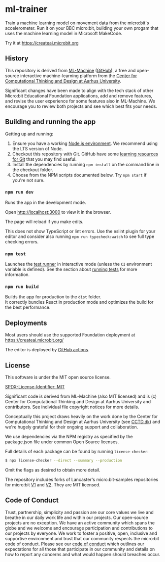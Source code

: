 # ml-trainer

Train a machine learning model on movement data from the micro:bit's
accelerometer. Run it on your BBC micro:bit, building your own progam that uses
the machine learning model in Microsoft MakeCode.

Try it at https://createai.microbit.org

## History

This repository is derived from [ML-Machine](https://ml-machine.org)
([GitHub](https://github.com/microbit-foundation/cctd-ml-machine.)), a free and
open-source interactive machine-learning platform from the [Center for
Computational Thinking and Design at Aarhus University](https://cctd.au.dk/).

Significant changes have been made to align with the tech stack of other
Micro:bit Educational Foundation applications, add and remove features, and
revise the user experience for some features also in ML-Machine. We encourage
you to review both projects and see which best fits your needs.

## Building and running the app

Getting up and running:

1. Ensure you have a working [Node.js environment](https://nodejs.org/en/download/). We recommend using the LTS version of Node.
2. Checkout this repository with Git. GitHub have some [learning resources for Git](https://docs.github.com/en/get-started/quickstart/git-and-github-learning-resources) that you may find useful.
3. Install the dependencies by running `npm install` on the command line in the checkout folder.
4. Choose from the NPM scripts documented below. Try `npm start` if you're not sure.

### `npm run dev`

Runs the app in the development mode.

Open [http://localhost:3000](http://localhost:3000) to view it in the browser.

The page will reload if you make edits.

This does not show TypeScript or lint errors.
Use the eslint plugin for your editor and consider also running `npm run typecheck:watch` to see full type checking errors.

### `npm test`

Launches the [test runner](https://vitest.dev/) in interactive mode (unless the `CI` environment variable is defined).
See the section about [running tests](https://facebook.github.io/create-react-app/docs/running-tests) for more information.

### `npm run build`

Builds the app for production to the `dist` folder.\
It correctly bundles React in production mode and optimizes the build for the best performance.

## Deployments

Most users should use the supported Foundation deployment at https://createai.microbit.org/

The editor is deployed by [GitHub actions](https://github.com/microbit-foundation/ml-trainer/actions).

## License

This software is under the MIT open source license.

[SPDX-License-Identifier: MIT](LICENSE)

Significant code is derived from ML-Machine (also MIT licensed) and is (c)
Center for Computational Thinking and Design at Aarhus University and
contributors. See individual file copyright notices for more details.

Conceptually this project draws heavily on the work done by the Center for Computational Thinking and Design at Aarhus University (see [CCTD.dk](https://cctd.au.dk)) and we're hugely grateful for their ongoing support and collaboration.

We use dependencies via the NPM registry as specified by the package.json file
under common Open Source licenses.

Full details of each package can be found by running `license-checker`:

```bash
$ npx license-checker --direct --summary --production
```

Omit the flags as desired to obtain more detail.

The repository includes forks of Lancaster's micro:bit-samples repositories for
micro:bit [V1](https://github.com/lancaster-university/microbit-samples) and
[V2](https://github.com/lancaster-university/microbit-v2-samples). They are MIT
licensed.

## Code of Conduct

Trust, partnership, simplicity and passion are our core values we live and
breathe in our daily work life and within our projects. Our open-source
projects are no exception. We have an active community which spans the globe
and we welcome and encourage participation and contributions to our projects
by everyone. We work to foster a positive, open, inclusive and supportive
environment and trust that our community respects the micro:bit code of
conduct. Please see our [code of conduct](https://microbit.org/safeguarding/)
which outlines our expectations for all those that participate in our
community and details on how to report any concerns and what would happen
should breaches occur.
